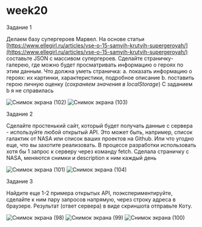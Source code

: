 # week20

Задание 1

Делаем базу супергероев Марвел. На основе статьи [https://www.ellegirl.ru/articles/vse-o-15-samyih-krutyih-supergeroyah/](https://www.ellegirl.ru/articles/vse-o-15-samyih-krutyih-supergeroyah/) составьте JSON с массивом супергероев. Сделайте страничку-галерею, где можно будет просматривать информацию о героях по этим данным.
Что должна уметь страничка: 
а. показать информацию о героях: их картинки, характеристики, подробное описание
b. поставить герою личную оценку (*сохраняем значения в localStorage*)
С заданием b  я не справилась

![Снимок экрана (102)](https://user-images.githubusercontent.com/79243168/140384217-e420c10a-bd1b-4c0d-82b9-6ac39fd46ef8.png)
![Снимок экрана (103)](https://user-images.githubusercontent.com/79243168/140384223-119a378e-096d-436d-a4a4-be7283b40087.png)

Задание 2 

Сделайте простенький сайт, который будет получать данные с сервера - используйте любой открытый API. Это может быть, например, список галактик от NASA или список ваших проектов на Github. Или что угодно еще, что вы захотите реализовать. В процессе разработки использовать хотя бы 1 запрос к серверу через команду fetch.
Сделала страничку с NASA, меняются снимки и description к ним каждый день

![Снимок экрана (101)](https://user-images.githubusercontent.com/79243168/140384597-b309d6ce-a752-4c36-8683-55b99ed2deb6.png)
![Снимок экрана (104)](https://user-images.githubusercontent.com/79243168/140384873-76302e30-59a9-437e-b76d-4a3d206befdf.png)

Задание 3

Найдите еще 1-2 примера открытых API, поэкспериментируйте, сделайте к ним пару запросов напрямую, через строку адреса в браузере. Результат (ответ сервера) в виде скриншота отправьте Коту. 

![Снимок экрана (98)](https://user-images.githubusercontent.com/79243168/140385135-214f39e2-0761-4272-8fd3-6901fdc92e5d.png)
![Снимок экрана (99)](https://user-images.githubusercontent.com/79243168/140385140-c820e053-8314-48b1-a363-38ac63e00c69.png)
![Снимок экрана (100)](https://user-images.githubusercontent.com/79243168/140385144-6d4d59dd-2b9e-4c76-9eb2-8da33241ae0d.png)


